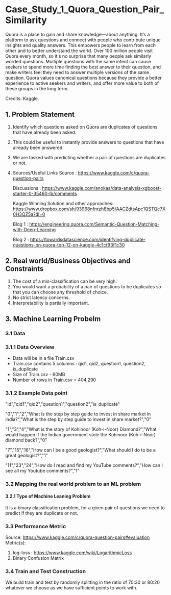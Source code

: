 # Case_Study_1_Quora_Question_Pair_Similarity
Quora is a place to gain and share knowledge—about anything. It’s a platform to ask questions and connect with people who contribute unique insights and quality answers. This empowers people to learn from each other and to better understand the world.  Over 100 million people visit Quora every month, so it's no surprise that many people ask similarly worded questions. Multiple questions with the same intent can cause seekers to spend more time finding the best answer to their question, and make writers feel they need to answer multiple versions of the same question. Quora values canonical questions because they provide a better experience to active seekers and writers, and offer more value to both of these groups in the long term.

Credits: Kaggle.

## 1. Problem Statement

1. Identify which questions asked on Quora are duplicates of questions that have already been asked.
2. This could be useful to instantly provide answers to questions that have already been answered.
3. We are tasked with predicting whether a pair of questions are duplicates or not.
4. Sources/Useful Links
    Source : https://www.kaggle.com/c/quora-question-pairs
    
    Discussions : https://www.kaggle.com/anokas/data-analysis-xgboost-starter-0-35460-lb/comments
    
    Kaggle Winning Solution and other approaches: https://www.dropbox.com/sh/93968nfnrzh8bp5/AACZdtsApc1QSTQc7X0H3QZ5a?dl=0
    
    Blog 1 : https://engineering.quora.com/Semantic-Question-Matching-with-Deep-Learning
    
    Blog 2 : https://towardsdatascience.com/identifying-duplicate-questions-on-quora-top-12-on-kaggle-4c1cf93f1c30

## 2. Real world/Business Objectives and Constraints

1. The cost of a mis-classification can be very high.
2. You would want a probability of a pair of questions to be duplicates so that you can choose any threshold of choice.
3. No strict latency concerns.
4. Interpretability is partially important.

## 3. Machine Learning Probelm 

### 3.1 Data 
### 3.1.1 Data Overview 
- Data will be in a file Train.csv
- Train.csv contains 5 columns : qid1, qid2, question1, question2, is_duplicate
- Size of Train.csv - 60MB
- Number of rows in Train.csv = 404,290
### 3.1.2 Example Data point 
"id","qid1","qid2","question1","question2","is_duplicate"

"0","1","2","What is the step by step guide to invest in share market in india?","What is the step by step guide to invest in share market?","0"

"1","3","4","What is the story of Kohinoor (Koh-i-Noor) Diamond?","What would happen if the Indian government stole the Kohinoor (Koh-i-Noor) diamond back?","0"

"7","15","16","How can I be a good geologist?","What should I do to be a great geologist?","1"

"11","23","24","How do I read and find my YouTube comments?","How can I see all my Youtube comments?","1"

### 3.2 Mapping the real world problem to an ML problem 
#### 3.2.1 Type of Machine Leaning Problem 
It is a binary classification problem, for a given pair of questions we need to predict if they are duplicate or not.

### 3.3 Performance Metric 
Source: https://www.kaggle.com/c/quora-question-pairs#evaluation
Metric(s):

1. log-loss : https://www.kaggle.com/wiki/LogarithmicLoss
2. Binary Confusion Matrix

### 3.4 Train and Test Construction 
We build train and test by randomly splitting in the ratio of 70:30 or 80:20 whatever we choose as we have sufficient points to work with.
